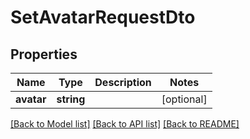 # SetAvatarRequestDto

## Properties
Name | Type | Description | Notes
------------ | ------------- | ------------- | -------------
**avatar** | **string** |  | [optional] 

[[Back to Model list]](../README.md#documentation-for-models) [[Back to API list]](../README.md#documentation-for-api-endpoints) [[Back to README]](../README.md)


